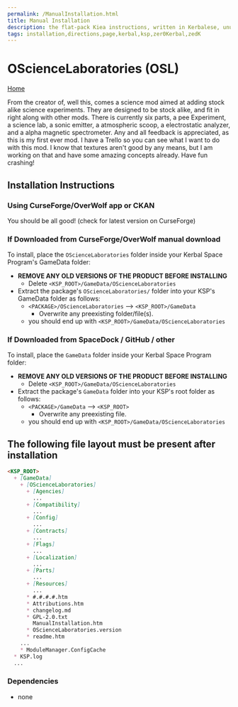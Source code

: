 ```yaml
---
permalink: /ManualInstallation.html
title: Manual Installation
description: the flat-pack Kiea instructions, written in Kerbalese, unusally present
tags: installation,directions,page,kerbal,ksp,zer0Kerbal,zedK
---
```


<!-- ManualInstallation.md v1.1.8.1
OScienceLaboratories (OSL)
created: 01 Oct 2019
updated: 29 Jul 2022 -->

<!-- based upon work by Lisias -->

# OScienceLaboratories (OSL)

[Home](./index.md)

From the creator of, well this, comes a science mod aimed at adding stock alike science experiments. They are designed to be stock alike, and fit in right along with other mods. There is currently six parts, a pee Experiment, a science lab, a sonic emitter, a atmospheric scoop, a electrostatic analyzer, and a alpha magnetic spectrometer. Any and all feedback is appreciated, as this is my first ever mod. I have a Trello so you can see what I want to do with this mod. I know that textures aren't good by any means, but I am working on that and have some amazing concepts already. Have fun crashing!

## Installation Instructions

### Using CurseForge/OverWolf app or CKAN

You should be all good! (check for latest version on CurseForge)

### If Downloaded from CurseForge/OverWolf manual download

To install, place the `OScienceLaboratories` folder inside your Kerbal Space Program's GameData folder:

* **REMOVE ANY OLD VERSIONS OF THE PRODUCT BEFORE INSTALLING**
  * Delete `<KSP_ROOT>/GameData/OScienceLaboratories`
* Extract the package's `OScienceLaboratories/` folder into your KSP's GameData folder as follows:
  * `<PACKAGE>/OScienceLaboratories` --> `<KSP_ROOT>/GameData`
    * Overwrite any preexisting folder/file(s).
  * you should end up with `<KSP_ROOT>/GameData/OScienceLaboratories`

### If Downloaded from SpaceDock / GitHub / other

To install, place the `GameData` folder inside your Kerbal Space Program folder:

* **REMOVE ANY OLD VERSIONS OF THE PRODUCT BEFORE INSTALLING**
  * Delete `<KSP_ROOT>/GameData/OScienceLaboratories`
* Extract the package's `GameData` folder into your KSP's root folder as follows:
  * `<PACKAGE>/GameData` --> `<KSP_ROOT>`
    * Overwrite any preexisting file.
  * you should end up with `<KSP_ROOT>/GameData/OScienceLaboratories`

## The following file layout must be present after installation

```markdown
<KSP_ROOT>
  + [GameData]
    + [OScienceLaboratories]
      + [Agencies]
        ...
      + [Compatibility]
        ...
      + [Config]
        ...
      + [Contracts]
        ...
      + [Flags]
        ...
      + [Localization]
        ...
      + [Parts]
        ...
      + [Resources]
        ...
      * #.#.#.#.htm
      * Attributions.htm
      * changelog.md
      * GPL-2.0.txt
        ManualInstallation.htm
      * OScienceLaboratories.version
      * readme.htm
    ...
    * ModuleManager.ConfigCache
  * KSP.log
  ...
```

### Dependencies

* none

[mm]: https://forum.kerbalspaceprogram.com/index.php?/topic/50533-*/ "Module Manager"
[mml]: https://github.com/net-lisias-ksp/ModuleManager "Module Manager /L"
